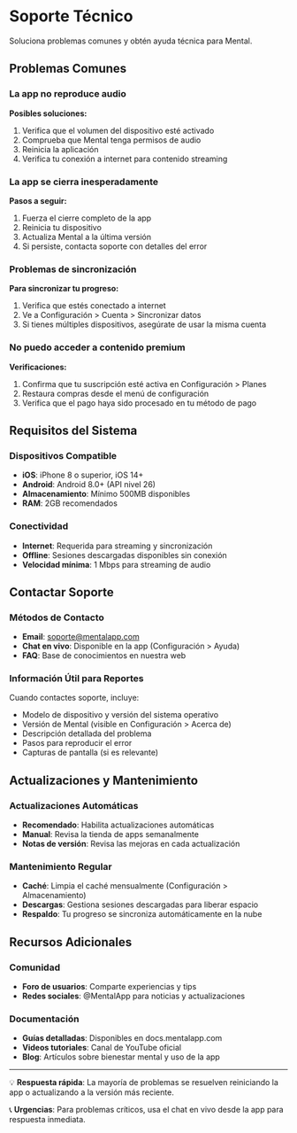 # Soporte Técnico

Soluciona problemas comunes y obtén ayuda técnica para Mental.

## Problemas Comunes

### La app no reproduce audio

**Posibles soluciones:**

1. Verifica que el volumen del dispositivo esté activado
2. Comprueba que Mental tenga permisos de audio
3. Reinicia la aplicación
4. Verifica tu conexión a internet para contenido streaming

### La app se cierra inesperadamente

**Pasos a seguir:**

1. Fuerza el cierre completo de la app
2. Reinicia tu dispositivo
3. Actualiza Mental a la última versión
4. Si persiste, contacta soporte con detalles del error

### Problemas de sincronización

**Para sincronizar tu progreso:**

1. Verifica que estés conectado a internet
2. Ve a Configuración > Cuenta > Sincronizar datos
3. Si tienes múltiples dispositivos, asegúrate de usar la misma cuenta

### No puedo acceder a contenido premium

**Verificaciones:**

1. Confirma que tu suscripción esté activa en Configuración > Planes
2. Restaura compras desde el menú de configuración
3. Verifica que el pago haya sido procesado en tu método de pago

## Requisitos del Sistema

### Dispositivos Compatible

- **iOS**: iPhone 8 o superior, iOS 14+
- **Android**: Android 8.0+ (API nivel 26)
- **Almacenamiento**: Mínimo 500MB disponibles
- **RAM**: 2GB recomendados

### Conectividad

- **Internet**: Requerida para streaming y sincronización
- **Offline**: Sesiones descargadas disponibles sin conexión
- **Velocidad mínima**: 1 Mbps para streaming de audio

## Contactar Soporte

### Métodos de Contacto

- **Email**: soporte@mentalapp.com
- **Chat en vivo**: Disponible en la app (Configuración > Ayuda)
- **FAQ**: Base de conocimientos en nuestra web

### Información Útil para Reportes

Cuando contactes soporte, incluye:

- Modelo de dispositivo y versión del sistema operativo
- Versión de Mental (visible en Configuración > Acerca de)
- Descripción detallada del problema
- Pasos para reproducir el error
- Capturas de pantalla (si es relevante)

## Actualizaciones y Mantenimiento

### Actualizaciones Automáticas

- **Recomendado**: Habilita actualizaciones automáticas
- **Manual**: Revisa la tienda de apps semanalmente
- **Notas de versión**: Revisa las mejoras en cada actualización

### Mantenimiento Regular

- **Caché**: Limpia el caché mensualmente (Configuración > Almacenamiento)
- **Descargas**: Gestiona sesiones descargadas para liberar espacio
- **Respaldo**: Tu progreso se sincroniza automáticamente en la nube

## Recursos Adicionales

### Comunidad

- **Foro de usuarios**: Comparte experiencias y tips
- **Redes sociales**: @MentalApp para noticias y actualizaciones

### Documentación

- **Guías detalladas**: Disponibles en docs.mentalapp.com
- **Videos tutoriales**: Canal de YouTube oficial
- **Blog**: Artículos sobre bienestar mental y uso de la app

---

💡 **Respuesta rápida**: La mayoría de problemas se resuelven reiniciando la app o actualizando a la versión más reciente.

📞 **Urgencias**: Para problemas críticos, usa el chat en vivo desde la app para respuesta inmediata.

